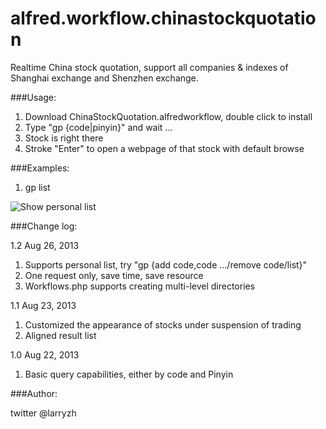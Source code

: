 alfred.workflow.chinastockquotation
===================================

Realtime China stock quotation, support all companies &amp; indexes of Shanghai exchange and Shenzhen exchange.

###Usage:

1. Download ChinaStockQuotation.alfredworkflow, double click to install
2. Type "gp {code|pinyin}" and wait ...
3. Stock is right there
4. Stroke "Enter" to open a webpage of that stock with default browse

###Examples:

1. gp list

![Show personal list](https://github.com/larryzh/alfred.workflow.chinastockquotation/blob/master/assets/list.jpg?raw=true "Personal list")

###Change log:

1.2 Aug 26, 2013

1. Supports personal list, try "gp {add code,code .../remove code/list}"
2. One request only, save time, save resource
3. Workflows.php supports creating multi-level directories

1.1 Aug 23, 2013

1. Customized the appearance of stocks under suspension of trading
2. Aligned result list

1.0 Aug 22, 2013

1. Basic query capabilities, either by code and Pinyin

###Author:

twitter @larryzh
